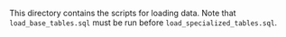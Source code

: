 This directory contains the scripts for loading data. Note that `load_base_tables.sql` must be run before `load_specialized_tables.sql`.